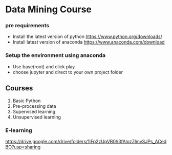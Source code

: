 # Data Mining Course

### pre requirements

 - Install the latest version of python https://www.python.org/downloads/
 - Install latest version of anaconda https://www.anaconda.com/download

### Setup the environment using anaconda

 - Use base(root) and click play
 - choose jupyter and direct to your own project folder

## Courses

 1. Basic Python
 2. Pre-processing data
 3. Supervised learning
 4. Unsupervised learning
 

 
### E-learning
https://drive.google.com/drive/folders/1lFp2zUpVB0h3fAlozZlmvSJPs_ACedBO?usp=sharing
